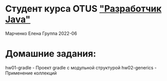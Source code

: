 # Студент курса OTUS ["Разработчик Java"](https://otus.ru/lessons/java-professional/?utm_source=github&utm_medium=free&utm_campaign=otus)

Марченко Елена
Группа 2022-06

# Домашние задания:
hw01-gradle     - Проект gradle с модульной структурой
hw02-generics   - Применение коллекций
